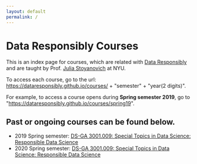 ```yaml
---
layout: default
permalink: /
---
```


# Data Responsibly Courses

This is an index page for courses, which are related with [Data Responsibly](https://dataresponsibly.github.io/) and are taught by Prof. [Julia Stoyanovich](http://stoyanovich.org/) at NYU. 

To access each course, go to the url: https://dataresponsibly.github.io/courses/ + "semester" + "year(2 digits)".

For example, to access a course opens during **Spring semester 2019**, go to "https://dataresponsibly.github.io/courses/spring19".

## Past or ongoing courses can be found below.

* 2019 Spring semester: [DS-GA 3001.009: Special Topics in Data Science: Responsible Data Science](https://dataresponsibly.github.io/courses/spring19)
* 2020 Spring semester: [DS-GA 3001.009: Special Topics in Data Science: Responsible Data Science](https://dataresponsibly.github.io/courses/spring20)



